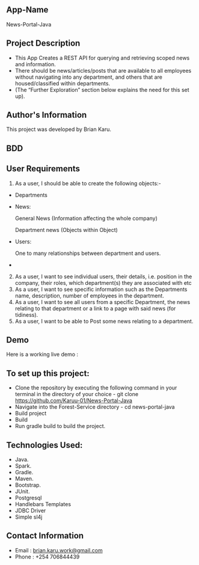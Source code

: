## App-Name
News-Portal-Java
## Project Description
- This App Creates a REST API for querying and retrieving scoped news and information. 
- There should be news/articles/posts that are available to all employees without navigating into any department, and others that are housed/classified within departments.
- (The “Further Exploration” section below explains the need for this set up).

## Author's Information
This project was developed by Brian Karu.

## BDD
## User Requirements
1. As a user, I should be able to create the following objects:-
- Departments

- News:

  General News (Information affecting the whole company)

  Department news (Objects within Object)

- Users:

  One to many relationships between department and users. 
- 
2. As a user, I want to see individual users, their details, i.e. position in the company, their roles, which department(s) they are associated with etc
3. As a user, I want to see specific information such as the Departments name, description, number of employees in the department.
4. As a user, I want to see all users from a specific Department, the news relating to that department or a link to a page with said news (for tidiness).
5. As a user, I want to be able to Post some news relating to a department.

## Demo
Here is a working live demo :

## To set up this project:

- Clone the repository by executing the following command in your terminal in the directory of your choice - git clone https://github.com/Karuu-01/News-Portal-Java
- Navigate into the Forest-Service directory - cd news-portal-java
- Build project
- Build
- Run gradle build to build the project.

## Technologies Used:
- Java.
- Spark.
- Gradle.
- Maven.
- Bootstrap.
- JUnit.
- Postgresql
- Handlebars Templates
- JDBC Driver
- Simple sl4j

## Contact Information
- Email : brian.karu.work@gmail.com
- Phone : +254 706844439
